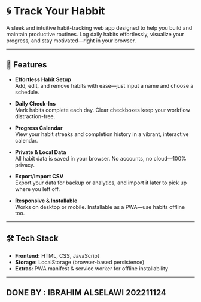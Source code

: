 # 🌀 Track Your Habbit

A sleek and intuitive habit-tracking web app designed to help you build and maintain productive routines. Log daily habits effortlessly, visualize your progress, and stay motivated—right in your browser.

---

## 🌟 Features

- **Effortless Habit Setup**  
  Add, edit, and remove habits with ease—just input a name and choose a schedule.

- **Daily Check‑Ins**  
  Mark habits complete each day. Clear checkboxes keep your workflow distraction-free.

- **Progress Calendar**  
  View your habit streaks and completion history in a vibrant, interactive calendar.

- **Private & Local Data**  
  All habit data is saved in your browser. No accounts, no cloud—100% privacy.

- **Export/Import CSV**  
  Export your data for backup or analytics, and import it later to pick up where you left off.

- **Responsive & Installable**  
  Works on desktop or mobile. Installable as a PWA—use habits offline too.

---

## 🛠️ Tech Stack

- **Frontend:** HTML, CSS, JavaScript  
- **Storage:** LocalStorage (browser-based persistence)  
- **Extras:** PWA manifest & service worker for offline installability  

---
## DONE BY : IBRAHIM ALSELAWI 202211124